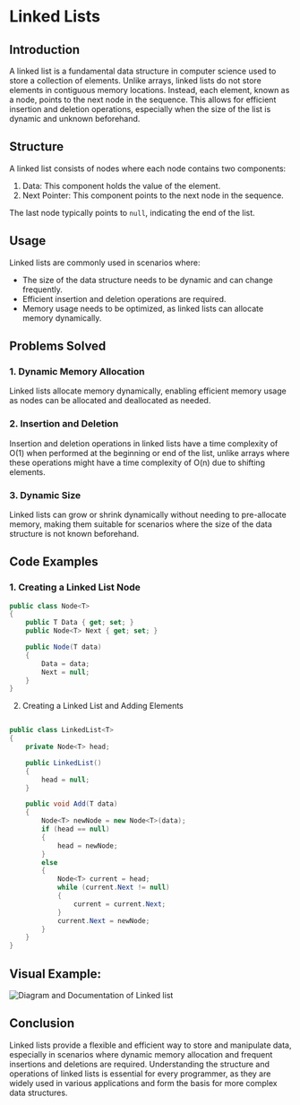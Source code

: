 # Linked Lists

## Introduction

A linked list is a fundamental data structure in computer science used to store a collection of elements. Unlike arrays, linked lists do not store elements in contiguous memory locations. Instead, each element, known as a node, points to the next node in the sequence. This allows for efficient insertion and deletion operations, especially when the size of the list is dynamic and unknown beforehand.

## Structure

A linked list consists of nodes where each node contains two components:

1. Data: This component holds the value of the element.
2. Next Pointer: This component points to the next node in the sequence.

The last node typically points to `null`, indicating the end of the list.

## Usage

Linked lists are commonly used in scenarios where:

- The size of the data structure needs to be dynamic and can change frequently.
- Efficient insertion and deletion operations are required.
- Memory usage needs to be optimized, as linked lists can allocate memory dynamically.

## Problems Solved

### 1. Dynamic Memory Allocation

Linked lists allocate memory dynamically, enabling efficient memory usage as nodes can be allocated and deallocated as needed.

### 2. Insertion and Deletion

Insertion and deletion operations in linked lists have a time complexity of O(1) when performed at the beginning or end of the list, unlike arrays where these operations might have a time complexity of O(n) due to shifting elements.

### 3. Dynamic Size

Linked lists can grow or shrink dynamically without needing to pre-allocate memory, making them suitable for scenarios where the size of the data structure is not known beforehand.

## Code Examples

### 1. Creating a Linked List Node

```csharp
public class Node<T>
{
    public T Data { get; set; }
    public Node<T> Next { get; set; }

    public Node(T data)
    {
        Data = data;
        Next = null;
    }
}
```
2. Creating a Linked List and Adding Elements
```csharp

public class LinkedList<T>
{
    private Node<T> head;

    public LinkedList()
    {
        head = null;
    }

    public void Add(T data)
    {
        Node<T> newNode = new Node<T>(data);
        if (head == null)
        {
            head = newNode;
        }
        else
        {
            Node<T> current = head;
            while (current.Next != null)
            {
                current = current.Next;
            }
            current.Next = newNode;
        }
    }
}
```

## Visual Example:

![Diagram and Documentation of Linked list](https://www.geeksforgeeks.org/linked-list-implementation-in-c-sharp/)



## Conclusion
Linked lists provide a flexible and efficient way to store and manipulate data, especially in scenarios where dynamic memory allocation and frequent insertions and deletions are required. Understanding the structure and operations of linked lists is essential for every programmer, as they are widely used in various applications and form the basis for more complex data structures.